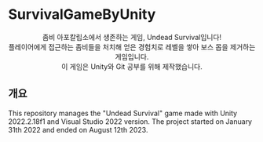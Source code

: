 # SurvivalGameByUnity
<div align="center">
  좀비 아포칼립소에서 생존하는 게임, Undead Survival입니다!<br>
  플레이어에게 접근하는 좀비들을 처치해 얻은 경험치로 레벨을 쌓아 보스 몹을 제거하는 게임입니다. <br>
  이 게임은 Unity와 Git 공부를 위해 제작했습니다.
</div>

## 개요
This repository manages the "Undead Survival" game made with Unity 2022.2.18f1 and Visual Studio 2022 version.
The project started on January 31th 2022 and ended on August 12th 2023.



